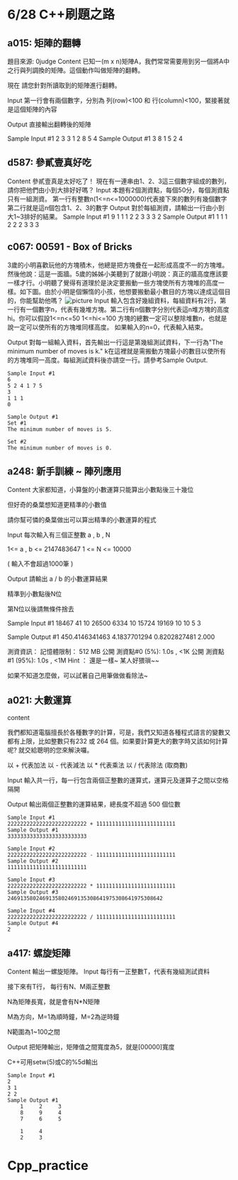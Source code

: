 # 6/28 C++刷題之路
## a015: 矩陣的翻轉
題目來源: 0judge
Content
已知一(m x n)矩陣A，我們常常需要用到另一個將A中之行與列調換的矩陣。這個動作叫做矩陣的翻轉。
 
現在 請您針對所讀取到的矩陣進行翻轉。

Input
第一行會有兩個數字，分別為 列(row)<100 和 行(column)<100，緊接著就是這個矩陣的內容

Output
直接輸出翻轉後的矩陣

Sample Input #1
2 3
3 1 2
8 5 4
Sample Output #1
3 8
1 5
2 4

## d587: 參貳壹真好吃
Content
參貳壹真是太好吃了！
現在有一連串由1、2、3這三個數字組成的數列，
請你把他們由小到大排好好嗎？
Input
本題有2個測資點，每個50分，每個測資點只有一組測資。
第一行有整數n(1<=n<=1000000)代表接下來的數列有幾個數字
第二行就是這n個包含1、2、3的數字
Output
對於每組測資，請輸出一行由小到大1~3排好的結果。
Sample Input #1
9
1 1 1 2 2 3 3 3 2
Sample Output #1
1 1 1 2 2 2 3 3 3

## c067: 00591 - Box of Bricks
3歲的小明喜歡玩他的方塊積木，他總是把方塊疊在一起形成高度不一的方塊堆。然後他說：這是一面牆。5歲的姊姊小美聽到了就跟小明說：真正的牆高度應該要一樣才行。小明聽了覺得有道理於是決定要搬動一些方塊使所有方塊堆的高度一樣。如下圖。由於小明是個懶惰的小孩，他想要搬動最小數目的方塊以達成這個目的，你能幫助他嗎？
![picture](https://zerojudge.tw/ShowImage?id=822)
Input
輸入包含好幾組資料，每組資料有2行，第一行有一個數字n，代表有幾堆方塊。第二行有n個數字分別代表這n堆方塊的高度hi。你可以假設1<=n<=50  1<=hi<=100
方塊的總數一定可以整除堆數n，也就是說一定可以使所有的方塊堆同樣高度。
如果輸入的n=0，代表輸入結束。 

Output
對每一組輸入資料，首先輸出一行這是第幾組測試資料，下一行為"The minimum number of moves is k." k在這裡就是需搬動方塊最小的數目以使所有的方塊堆同一高度。每組測試資料後亦請空一行。請參考Sample Output. 
```
Sample Input #1
6
5 2 4 1 7 5
3
1 1 1
0
```
```
Sample Output #1
Set #1
The minimum number of moves is 5.

Set #2
The minimum number of moves is 0.
```
## a248: 新手訓練 ~ 陣列應用
Content
大家都知道，小算盤的小數運算只能算出小數點後三十幾位

但好奇的桑葉想知道更精準的小數值 

請你幫可憐的桑葉做出可以算出精準的小數運算的程式

Input
每次輸入有三個正整數 a , b , N 

1<= a , b <= 2147483647      1 <= N <= 10000  

( 輸入不會超過1000筆 ) 

Output
請輸出 a / b 的小數運算結果 

精準到小數點後N位

第N位以後請無條件捨去

Sample Input #1
18467 41 10
26500 6334 10
15724 19169 10
10 5 3

Sample Output #1
450.4146341463
4.1837701294
0.8202827481
2.000

測資資訊：
記憶體限制： 512 MB
公開 測資點#0 (5%): 1.0s , <1K
公開 測資點#1 (95%): 1.0s , <1M
Hint ：
還是一樣~ 某人好猥瑣~~

如果不知道怎麼做，可以試著自己用筆做做看除法~ 

## a021: 大數運算

content

我們都知道電腦擅長於各種數字的計算，可是，我們又知道各種程式語言的變數又都有上限，比如整數只有232 或 264 個。如果要計算更大的數字時又該如何計算呢? 就交給聰明的您來解決囉。

以 + 代表加法
以 - 代表減法
以 * 代表乘法
以 / 代表除法 (取商數)

Input
輸入共一行，每一行包含兩個正整數的運算式，運算元及運算子之間以空格隔開

Output
輸出兩個正整數的運算結果，總長度不超過 500 個位數
```
Sample Input #1
2222222222222222222222222 + 1111111111111111111111111
Sample Output #1
3333333333333333333333333
```
```
Sample Input #2
2222222222222222222222222 - 1111111111111111111111111
Sample Output #2
1111111111111111111111111
```
```
Sample Input #3
2222222222222222222222222 * 1111111111111111111111111
Sample Output #3
2469135802469135802469135308641975308641975308642
```
```
Sample Input #4
2222222222222222222222222 / 1111111111111111111111111
Sample Output #4
2
```
## a417: 螺旋矩陣
Content
輸出一螺旋矩陣。
Input
每行有一正整數T，代表有幾組測試資料

接下來有T行， 每行有N、M兩正整數

N為矩陣長寬，就是會有N*N矩陣

M為方向，M=1為順時鐘，M=2為逆時鐘

N範圍為1~100之間 

Output
把矩陣輸出，矩陣值之間寬度為5，就是[00000]寬度

  C++可用setw(5)或C的%5d輸出
```
Sample Input #1
2
3 1
2 2
Sample Output #1
    1     2     3 
    8     9     4 
    7     6     5 

    1     4 
    2     3 
```
# Cpp_practice
